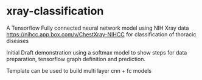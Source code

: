 # xray-classification
A Tensorflow Fully connected neural network model using NIH Xray data https://nihcc.app.box.com/v/ChestXray-NIHCC for classification of thoracic diseases

Initial Draft demonstration using a softmax model to show steps for data preparation, tensorflow graph definition and prediction. 

Template can be used to build multi layer cnn + fc models 
